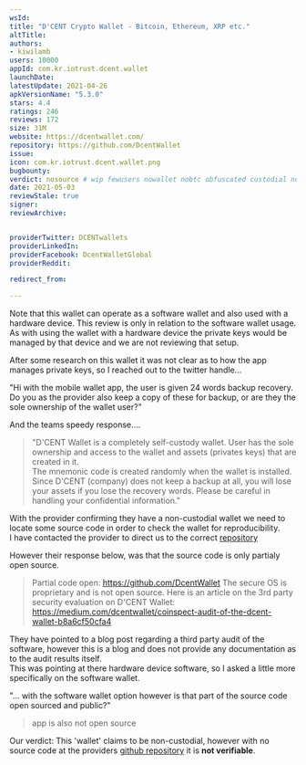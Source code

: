 ```yaml
---
wsId: 
title: "D'CENT Crypto Wallet - Bitcoin, Ethereum, XRP etc."
altTitle: 
authors:
- kiwilamb
users: 10000
appId: com.kr.iotrust.dcent.wallet
launchDate: 
latestUpdate: 2021-04-26
apkVersionName: "5.3.0"
stars: 4.4
ratings: 246
reviews: 172
size: 31M
website: https://dcentwallet.com/
repository: https://github.com/DcentWallet
issue: 
icon: com.kr.iotrust.dcent.wallet.png
bugbounty: 
verdict: nosource # wip fewusers nowallet nobtc obfuscated custodial nosource nonverifiable reproducible bounty defunct
date: 2021-05-03
reviewStale: true
signer: 
reviewArchive:


providerTwitter: DCENTwallets
providerLinkedIn: 
providerFacebook: DcentWalletGlobal
providerReddit: 

redirect_from:

---
```



Note that this wallet can operate as a software wallet and also used with a hardware device. This review is only in relation to the software wallet usage.<br>
As with using the wallet with a hardware device the private keys would be managed by that device and we are not reviewing that setup.

After some research on this wallet it was not clear as to how the app manages private keys, so I reached out to the twitter handle...

"Hi with the mobile wallet app, the user is given 24 words backup recovery. Do you as the provider also keep a copy of these for backup, or are they the sole ownership of the wallet user?"

And the teams speedy response....

> "D'CENT Wallet is a completely self-custody wallet. User has the sole ownership and access to the wallet and assets (privates keys) that are created in it. <br>
> The mnemonic code is created randomly when the wallet is installed. Since D'CENT (company) does not keep a backup at all, you will lose your assets if you lose the recovery words. Please be careful in handling your confidential information."

With the provider confirming they have a non-custodial wallet we need to locate some source code in order to check the wallet for reproducibility. <br>
I have contacted the provider to direct us to the correct [repository](https://github.com/DcentWallet)

However their response below, was that the source code is only partialy open source.

> Partial code open: https://github.com/DcentWallet
> The secure OS is proprietary and is not open source.
> Here is an article on the 3rd party security evaluation on D'CENT Wallet: https://medium.com/dcentwallet/coinspect-audit-of-the-dcent-wallet-b8a6cf50cfa4

They have pointed to a blog post regarding a third party audit of the software, however this is a blog and does not provide any documentation as to the audit results itself.<br>
This was pointing at there hardware device software, so I asked a little more specifically on the software wallet.

"... with the software wallet option however is that part of the source code open sourced and public?"

> app is also not open source

Our verdict: This 'wallet' claims to be non-custodial, however with no source code at the providers [github repository](https://github.com/DcentWallet) it is **not verifiable**.
